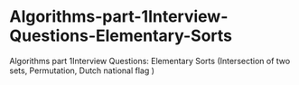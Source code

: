 # Algorithms-part-1Interview-Questions-Elementary-Sorts
Algorithms part 1Interview Questions: Elementary Sorts (Intersection of two sets, Permutation, Dutch national flag )
